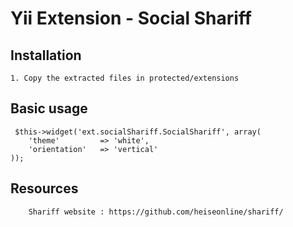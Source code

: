 Yii Extension - Social Shariff
=============================

Installation
------------

    1. Copy the extracted files in protected/extensions

Basic usage
-----------
     $this->widget('ext.socialShariff.SocialShariff', array(
		'theme' 		=> 'white',
		'orientation' 	=> 'vertical'
	));

Resources 
---------
        Shariff website : https://github.com/heiseonline/shariff/

